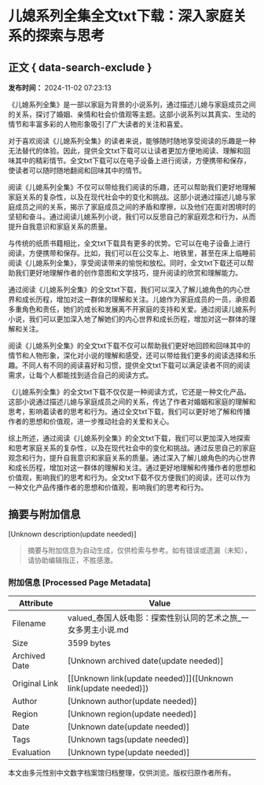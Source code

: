 # 儿媳系列全集全文txt下载：深入家庭关系的探索与思考

## 正文 { data-search-exclude }


**发布时间：** 2024-11-02 07:23:13

《儿媳系列全集》是一部以家庭为背景的小说系列，通过描述儿媳与家庭成员之间的关系，探讨了婚姻、亲情和社会价值观等主题。这部小说系列以其真实、生动的情节和丰富多彩的人物形象吸引了广大读者的关注和喜爱。

对于喜欢阅读《儿媳系列全集》的读者来说，能够随时随地享受阅读的乐趣是一种无法替代的体验。因此，提供全文txt下载可以让读者更加方便地阅读、理解和回味其中的精彩情节。全文txt下载可以在电子设备上进行阅读，方便携带和保存，使读者可以随时随地翻阅和回味其中的情节。

阅读《儿媳系列全集》不仅可以带给我们阅读的乐趣，还可以帮助我们更好地理解家庭关系的复杂性，以及在现代社会中的变化和挑战。这部小说通过描述儿媳与家庭成员之间的关系，揭示了家庭成员之间的矛盾和摩擦，以及他们在面对困境时的坚韧和奋斗。通过阅读儿媳系列小说，我们可以反思自己的家庭观念和行为，从而提升自我意识和家庭关系的质量。

与传统的纸质书籍相比，全文txt下载具有更多的优势。它可以在电子设备上进行阅读，方便携带和保存。比如，我们可以在公交车上、地铁里，甚至在床上临睡前阅读《儿媳系列全集》，享受阅读带来的愉悦和放松。同时，全文txt下载还可以帮助我们更好地理解作者的创作意图和文学技巧，提升阅读的欣赏和理解能力。

通过阅读《儿媳系列全集》的全文txt下载，我们可以深入了解儿媳角色的内心世界和成长历程，增加对这一群体的理解和关注。儿媳作为家庭成员的一员，承担着多重角色和责任，她们的成长和发展离不开家庭的支持和关爱。通过阅读儿媳系列小说，我们可以更加深入地了解她们的内心世界和成长历程，增加对这一群体的理解和关注。

阅读《儿媳系列全集》的全文txt下载不仅可以帮助我们更好地回顾和回味其中的情节和人物形象，深化对小说的理解和感受，还可以带给我们更多的阅读选择和乐趣。不同人有不同的阅读喜好和习惯，提供全文txt下载可以满足读者不同的阅读需求，让每个人都能找到适合自己的阅读方式。

《儿媳系列全集》的全文txt下载不仅仅是一种阅读方式，它还是一种文化产品。这部小说通过描述儿媳与家庭成员之间的关系，传达了作者对婚姻和家庭的理解和思考，影响着读者的思考和行为。通过全文txt下载，我们可以更好地了解和传播作者的思想和价值观，进一步推动社会的关爱和关心。

综上所述，通过阅读《儿媳系列全集》的全文txt下载，我们可以更加深入地探索和思考家庭关系的复杂性，以及在现代社会中的变化和挑战。通过反思自己的家庭观念和行为，提升自我意识和家庭关系的质量。通过深入了解儿媳角色的内心世界和成长历程，增加对这一群体的理解和关注。通过更好地理解和传播作者的思想和价值观，影响我们的思考和行为。全文txt下载不仅方便我们的阅读，还可以作为一种文化产品传播作者的思想和价值观，影响我们的思考和行为。
<!-- tcd_original_link https://valued.albertalift.com/ -->


## 摘要与附加信息

<!-- tcd_abstract -->
[Unknown description(update needed)]
<!-- tcd_abstract_end -->

> 摘要与附加信息为自动生成，仅供检索与参考。如有错误或遗漏（未知），请协助编辑指正，不胜感激。

### 附加信息 [Processed Page Metadata]

| Attribute       | Value                                  |
|-----------------|----------------------------------------|
| Filename        | valued_泰国人妖电影：探索性别认同的艺术之旅_一女多男主小说.md                             |
| Size            | 3599 bytes                           |
| Archived Date   | [Unknown archived date(update needed)]                             |
| Original Link   | [[Unknown link(update needed)]]([Unknown link(update needed)])                       |
| Author          | [Unknown author(update needed)]                               |
| Region          | [Unknown region(update needed)]                               |
| Date            | [Unknown date(update needed)]                                 |
| Tags            | [Unknown tags(update needed)]                                 |
| Evaluation            | [Unknown type(update needed)]                                 |
<!-- tcd_table_end -->

本文由多元性别中文数字档案馆归档整理，仅供浏览。版权归原作者所有。
